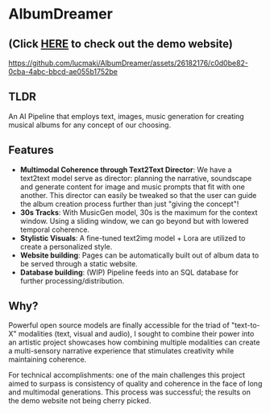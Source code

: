 # AlbumDreamer
## (Click [**HERE**](https://albumdreamer.netlify.app/) to check out the demo website)


https://github.com/lucmaki/AlbumDreamer/assets/26182176/c0d0be82-0cba-4abc-bbcd-ae055b1752be

## TLDR
An AI Pipeline that employs text, images, music generation for creating musical albums for any concept of our choosing.

## Features
- **Multimodal Coherence through Text2Text Director**: We have a text2text model serve as director: planning the narrative, soundscape and generate content for image and music prompts that fit with one another. This director can easily be tweaked so that the user can guide the album creation process further than just "giving the concept"!
- **30s Tracks**: With MusicGen model, 30s is the maximum for the context window. Using a sliding window, we can go beyond but with lowered temporal coherence. 
- **Stylistic Visuals**: A fine-tuned text2img model + Lora are utilized to create a personalized style. 
- **Website building**: Pages can be automatically built out of album data to be served through a static website.
- **Database building**: (WIP) Pipeline feeds into an SQL database for further processing/distribution.
  
## Why?
Powerful open source models are finally accessible for the triad of "text-to-X" modalities (text, visual and audio), I sought to combine their power into an artistic project showcases how combining multiple modalities can create a multi-sensory narrative experience that stimulates creativity while maintaining coherence. 

For technical accomplishments: one of the main challenges this project aimed to surpass is consistency of quality and coherence in the face of long and multimodal generations. This process was successful; the results on the demo website not being cherry picked.
